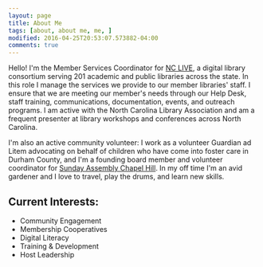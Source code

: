 ```yaml
---
layout: page
title: About Me
tags: [about, about me, me, ]
modified: 2016-04-25T20:53:07.573882-04:00
comments: true
---
```


Hello! I'm the Member Services Coordinator for <a href="http://nclive.org">NC LIVE</a>, a digital library consortium serving 201 academic and public libraries across the state. In this role I manage the services we provide to our member libraries' staff. I ensure that we are meeting our member's needs through our Help Desk, staff training, communications, documentation, events, and outreach programs. I am active with the North Carolina Library Association and am a frequent presenter at library workshops and conferences across North Carolina.

I'm also an active community volunteer: I work as a volunteer Guardian ad Litem advocating on behalf of children who have come into foster care in Durham County, and I'm a founding board member and volunteer coordinator for <a href="http://sundayassemblychapelhill.org">Sunday Assembly Chapel Hill</a>. In my off time I'm an avid gardener and I love to travel, play the drums, and learn new skills.

## Current Interests:
* Community Engagement
* Membership Cooperatives
* Digital Literacy
* Training & Development
* Host Leadership
